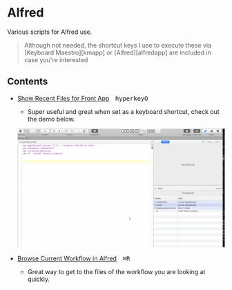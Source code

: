# Alfred

Various scripts for Alfred use.

> Although not needed, the shortcut keys I use to execute these via [Keyboard Maestro][kmapp] or [Alfred][alfredapp] are included in case you're interested

## Contents

- [Show Recent Files for Front App][f87hsj34]&emsp;<kbd>hyperkey</kbd><kbd>O</kbd>
    - Super useful and great when set as a keyboard shortcut, check out the demo below.

    <p><img src="../imgs/alfred-recentfilesdemo.gif" width="800"</p>

- [Browse Current Workflow in Alfred][6274c240]&emsp;<kbd>⌘</kbd><kbd>R</kbd>
    - Great way to get to the files of the workflow you are looking at quickly.

[f87hsj34]: ./Show-Recent-Files-for-Front-App.applescript
[6274c240]: ./Browse-Current-Workflow-in-Alfred.applescript
